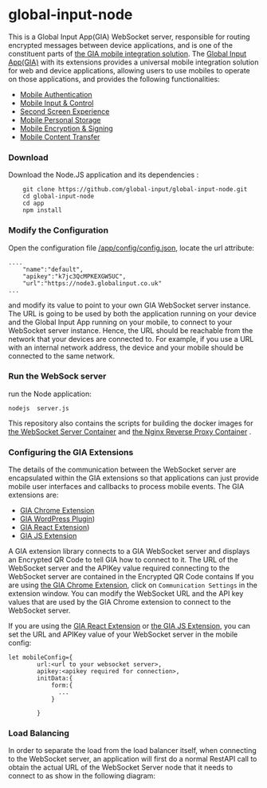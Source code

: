 # global-input-node
This is a Global Input App(GIA) WebSocket server, responsible for routing encrypted messages between device applications,  and is one of the constituent parts of [the GIA mobile integration solution](https://globalinput.co.uk/). The [Global Input App(GIA)](https://globalinput.co.uk/) with its extensions provides a universal mobile integration solution for web and device applications, allowing users to use mobiles to operate on those applications, and provides the following functionalities:
 - [Mobile Authentication](https://globalinput.co.uk/global-input-app/mobile-authentication)
 - [Mobile Input & Control](https://globalinput.co.uk/global-input-app/mobile-input-control)
 - [Second Screen Experience](https://globalinput.co.uk/global-input-app/second-screen-experience)
 - [Mobile Personal Storage](https://globalinput.co.uk/global-input-app/mobile-personal-storage)
 - [Mobile Encryption & Signing](https://globalinput.co.uk/global-input-app/mobile-content-encryption)
 - [Mobile Content Transfer](https://globalinput.co.uk/global-input-app/mobile-content-transfer)

### Download
Download the Node.JS application and its dependencies :
```shell
    git clone https://github.com/global-input/global-input-node.git
    cd global-input-node
    cd app
    npm install
```

### Modify the Configuration
Open the configuration file [/app/config/config.json](https://github.com/global-input/global-input-node/blob/master/app/config/config.json), locate the url attribute:
```
....
    "name":"default",
    "apikey":"k7jc3QcMPKEXGW5UC",
    "url":"https://node3.globalinput.co.uk"
...       
```
and modify its value to point to your own GIA WebSocket server instance.  The URL is going to be used by both the application running on your device and the Global Input App running on your mobile, to connect to your WebSocket server instance. Hence,  the URL should be reachable from the network that your devices are connected to. For example, if you use a URL with an internal network address, the device and your mobile should be connected to the same network.

### Run the WebSock server
run the Node application:
```
nodejs  server.js
```
This repository also contains the scripts for building the docker images for [the WebSocket Server Container](https://cloud.docker.com/u/dilshat/repository/docker/dilshat/global_input_node) and [the Nginx Reverse Proxy Container](https://cloud.docker.com/repository/docker/dilshat/global_input_nginx) .  

### Configuring the GIA Extensions

The details of the communication between the WebSocket server are encapsulated within the GIA extensions so that applications can just provide mobile user interfaces and callbacks to process mobile events. The GIA extensions are:

 - [GIA Chrome Extension](https://github.com/global-input/chrome-extension)
 - [GIA WordPress Plugin](https://github.com/global-input/wordpress-login))
 - [GIA React Extension](https://github.com/global-input/global-input-react))
 - [GIA JS Extension](https://github.com/global-input/global-input-message)

A GIA extension library connects to a GIA WebSocket server and displays an Encrypted QR Code to tell GIA how to connect to it.  The URL of the WebSocket server and the APIKey value required connecting to the WebSocket server
are contained in the Encrypted QR Code contains
If you are using [the GIA Chrome Extension](https://github.com/global-input/chrome-extension), click on ```Communication Settings``` in the extension window. You can modify the WebSocket URL and the API key values that are used by the GIA Chrome extension to connect to the WebSocket server.

If you are using the [GIA React Extension]([https://github.com/global-input/global-input-react](https://github.com/global-input/global-input-react)) or [the GIA JS Extension](https://github.com/global-input/global-input-message),  you can  set the URL and APIKey value of your WebSocket server in the mobile config:
```
let mobileConfig={			
		url:<url to your websocket server>,
        apikey:<apikey required for connection>,
		initData:{
			form:{
			  ...
			}

		}
```


### Load Balancing

In order to  separate the load from the load balancer itself, when connecting to the WebSocket server, an application will first do a normal RestAPI call to obtain the actual URL of the WebSocket Server node that it needs to connect to as show in the following diagram:
